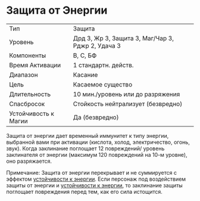 
# Защита от Энергии

| | |
|---|---|
|Тип|Защита|
|Уровень| Дрд 3, Жр 3, Защита 3, Маг/Чар 3, Рджр 2, Удача 3|
|Компоненты| В, С, БФ|
|Время Активации| 1 стандартн. действ.|
|Диапазон| Касание|
|Цель| Касаемое существо|
|Длительность| 10 мин./уровень или до разряжения|
|Спасбросок| Стойкость нейтрализует (безвредно)|
|Устойчивость к Магии| Да (безвредно)|

Защита от энергии дает временный иммунитет к типу энергии, выбранной вами при активации (кислота, холод, электричество, огонь, звук). Когда заклинание поглощает 12 повреждений/ уровень заклинателя от энергии (максимум 120 повреждений на 10-м уровне), оно разряжается. 

Примечание: Защита от энергии перекрывает и не суммируется с эффектом [устойчивости к энергии](устойчивость-к-энергии.md). Если персонаж под воздействием защиты от энергии и [устойчивости к энергии](устойчивость-к-энергии.md), то заклинание защиты поглощает повреждения перед тем, как его сила истощится.